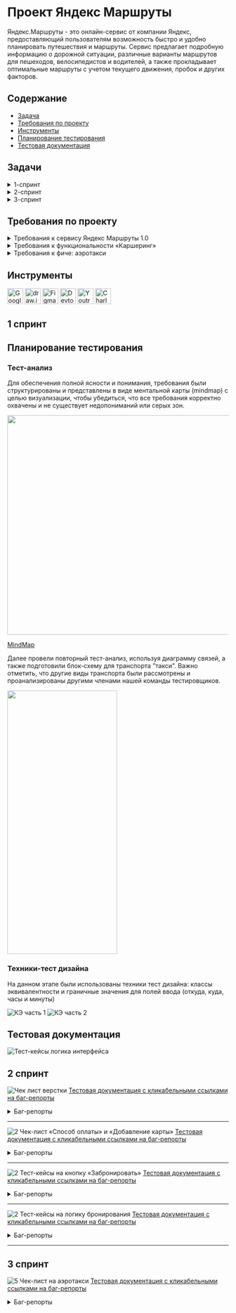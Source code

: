 # <a name="up" />Проект Яндекс Маршруты



Яндекс.Маршруты - это онлайн-сервис от компании Яндекс, предоставляющий пользователям возможность быстро и удобно планировать путешествия и маршруты. Сервис предлагает подробную информацию о дорожной ситуации, различные варианты маршрутов для пешеходов, велосипедистов и водителей, а также прокладывает оптимальные маршруты с учетом текущего движения, пробок и других факторов. 

## Содержание
- [Задача](#задачи)
- [Требования по проекту](#требования-по-проекту)
- [Инструменты](#инструменты)
- [Планирование тестирования](#планирование-тестирования)
- [Тестовая документация](#тестовая-документация)

## Задачи

<details>
<summary> 1-спринт </summary> 

1. Проанализировать требования к сервису Яндекс.Маршруты 1.0
2. Выделить классы эквивалентности и граничные значения для полей ввода (часы, минуты, откуда и куда)
3. Спроектировать тесты для расчёта стоимости и времени
   
</details>

<details>
<summary> 2-спринт </summary> 
	
1. Проанализировать требования к функциональности "Каршеринг"
2. Подготовить тестовую документацию, чтобы проверить вёрстку формы бронирования 
3. Подготовить тестовую документацию, чтобы проверить логику работы 
4. Протестировать приложение и завести баг-репорты
   
</details>

<details>
<summary> 3-спринт </summary> 

1. Проанализировать требования к "Аэротакси"
2. Добавь аэротакси в интерфейс
3. Подготовить чек-лист
4. Протестировать фичу и завести баг-репорты
   
</details>


## Требования по проекту

<details>
<summary>Требования к сервису Яндекс Маршруты 1.0 </summary>

### Общее описание
Яндекс.Маршруты — сервис, который строит маршруты для транспорта разных видов. Рассчитывает время и стоимость поездки.  
В этом сервисе доступны несколько режимов: «Оптимальный», «Быстрый», «Свой».  
В режиме «Свой» панель видов транспорта активна, можно выбрать тип транспорта. Система построит маршрут.   
Если выбрать режим «Оптимальный» или «Быстрый», система автоматически определит вид транспорта и построит маршрут. Панель видов транспорта станет неактивна.  

### Макеты
![Макет1](https://github.com/SofiiaSleptsova/Yandex_Marshruty/assets/147629405/997cac9c-8cd3-411a-bc75-8c2b4e434f73)
![Макет2](https://github.com/SofiiaSleptsova/Yandex_Marshruty/assets/147629405/2ecdd524-c9ed-42d6-ad72-cda16f8f3c45)
![iScreen Shoter - Safari - 231020150252](https://github.com/SofiiaSleptsova/Yandex_Marshruty/assets/147629405/7c922c18-2bf7-432c-9ae6-7aaa34ebd089)

### Интерфейс
В интерфейсе есть поля «Время начала поездки», «Откуда», «Куда». Переключатели режимов маршрута: «Оптимальный», «Быстрый» и «Свой», а также переключатели видов транспорта: свой автомобиль, каршеринг, такси, самокат, велосипед и пешком.  
Пользователь вводит время отправления. Чтобы построить маршрут, нужно ввести улицу и номер дома в поля «Откуда» и «Куда». В начале и конце адреса могут быть пробелы: они допустимы, но при снятии фокуса система удалит их.  

#### Описание работы интерфейса
В стартовом состоянии поля «Время начала поездки», «Откуда» и «Куда» пустые. Режимы маршрутов «Оптимальный», «Быстрый и «Свой» не выбраны; панель переключения видов транспорта неактивна.

#### Логика работы полей «Откуда» и «Куда»
Если поля адреса заполнены корректно, на карте отображаются точки А и В. Если поле «Откуда» заполнено некорректно, точка А не отображается. Если поле «Куда» заполнено некорректно, точка В не отображается. При некорректном значении поле подсвечивается красным; появляется сообщение об ошибке.  
Примеры тестовых адресов есть в таблице.

#### Режим «Оптимальный» и «Быстрый»
Если выбрать режим «Оптимальный» или «Быстрый», система автоматически назначит вид транспорта; построится маршрут; отобразится время и стоимость поездки. Выбрать транспорт в этих режимах нельзя — панель видов транспорта неактивна.

#### Режим «Свой»
Если выбрать режим «Свой», панель видов транспорта активна — можно переключать. Под каждый вид транспорта строится маршрут; рассчитывается время и стоимость поездки.  
Если сменить вид транспорта или поменять значение в любом поле, маршрут перестроится; время и стоимость поездки пересчитается.

#### Ограничения
![iScreen Shoter - Safari - 231020150335](https://github.com/SofiiaSleptsova/Yandex_Marshruty/assets/147629405/a179dc40-b00d-4509-a965-2089272bd58f)

### Логика расчёта
Система получает данные о начале поездки, точке А и точке В. После этого рассчитывает продолжительность и стоимость поездки по определённому алгоритму.
![iScreen Shoter - Safari - 231020150410](https://github.com/SofiiaSleptsova/Yandex_Marshruty/assets/147629405/4b6ec83c-5898-45f0-b16d-430f37629c29)

#### Алгоритм: формулы
Стоимость и время поездки зависят от скорости и длины маршрута.  
Скорость зависит от времени начала поездки.  
Длина маршрута – от точек А и Б на карте и построенного маршрута.  
Расчёт времени поездки происходит по формуле:   
t = S/V  
Расчёт стоимости поездки происходит по формуле:   
Р (итоговая) = S * P (за километр) ИЛИ t * P (за время).  
Вид транспорта, скорость и стоимость  
Расстояние, скорость и стоимость за минуту или километр можно получить из таблиц. Этих данных достаточно, чтобы рассчитать время и стоимость поездки для каждого вида транспорта.  

![iScreen Shoter - 20231020150451157](https://github.com/SofiiaSleptsova/Yandex_Marshruty/assets/147629405/75bda6ea-c8c9-4e60-ad03-b6cfff7d713c)

#### Средняя скорость автомобиля

![iScreen Shoter - Safari - 231020150514](https://github.com/SofiiaSleptsova/Yandex_Marshruty/assets/147629405/01ac5fc9-f795-4059-bfff-35ff92969de6)

#### Средняя скорость такси с учётом движения по выделенным полосам

![iScreen Shoter - Safari - 231020150536](https://github.com/SofiiaSleptsova/Yandex_Marshruty/assets/147629405/2e7557ec-46a4-44c7-9991-94e35cb10cb4)

#### Матрица расстояний между адресами для автомобильных дорог, в километрах

![iScreen Shoter - Safari - 231020150603](https://github.com/SofiiaSleptsova/Yandex_Marshruty/assets/147629405/2653edab-62bf-4a35-9e18-4d04242776cb)

#### Матрица расстояний между адресами для пешеходов, в километрах

![iScreen Shoter - Safari - 231020150628](https://github.com/SofiiaSleptsova/Yandex_Marshruty/assets/147629405/feab0b28-3db9-4280-8bba-4f03c1fe8bb9)

### Дополнительная информация
#### Алгоритм
Чтобы рассчитать время и стоимость маршрута, тестировщикам доступны таблицы со скоростью движения разных видов транспорта в разное время суток.   
Если взять такие тестовые значения, что поездка захватит несколько временных интервалов, алгоритм выберет скорость автомобиля из того диапазона, в котором поездка началась.

![iScreen Shoter - Safari - 231020150657](https://github.com/SofiiaSleptsova/Yandex_Marshruty/assets/147629405/9f8d695e-1b0b-4d71-94e0-8aa2de013b6e)

#### Фокус
На макете есть несколько полей: «Время начала поездки», «Откуда» и «Куда». Валидация полей срабатывает, если фокус уходит из поля.   
Фокус — это состояние элемента интерфейса, когда элемент активен. К нему относятся все действия пользователя. 

#### Часы
В интерфейсе есть часы. Внутри — два поля ввода: часы и минуты. Обязательно применять ноль в начале, если число однозначное. Например: 09:09.  
Это значит, что длина строки — всегда два символа. Чтобы проверить, что поля работают правильно, нужно указать и корректный, и неразрешённый вариант длины.   

***

</details>

<details>
<summary>Требования к функциональности «Каршеринг»</summary>

#### Общее описание
Пользователю нужно открыть Яндекс.Маршруты и корректно заполнить поля «Откуда» и «Куда». Приложение построит маршрут, а под полями «Откуда» и «Куда» отобразятся режимы поездки: «Оптимальный», «Быстрый», «Свой».  
- Если выбрать режим «Оптимальный» или «Быстрый», система автоматически назначит способ передвижения: на авто, пешком, на такси, на самокате, на велосипеде, на каршеринге. Выбрать его самостоятельно нельзя — иконки неактивны.  
- Если выбрать режим «Свой», способ передвижения можно поменять — иконки активны.

#### Аренда машины
Арендовать машину можно в двух случаях:   
- Если приложение предлагает тип транспорта «Каршеринг» в режиме «Оптимальный» или «Быстрый».
- Если пользователь выбирает тип транспорта «Каршеринг» в режиме «Свой».  
Под названиями режимов появится информация о стоимости и продолжительности поездки, а также кнопка «Забронировать».

![iScreen Shoter - Safari - 231020152556](https://github.com/SofiiaSleptsova/Yandex_Marshruty/assets/147629405/1fdedab1-45bb-4638-b928-237b3c4d6ab0)

Если нажать кнопку «Забронировать», вместо панели с названиями режимов появится форма бронирования. В форме нужно выбрать тариф, добавить информацию о водительских правах, указать способ оплаты. Дополнительно можно перечислить требования к заказу.   
Под «Требованиями к заказу» расположена кнопка «Забронировать». См. таблицу [«Состояние кнопки»](https://www.notion.so/07f02ccc272e494db6501def032e9258?pvs=21).  
Если пользователь передумал арендовать машину, он может вернуться назад — это иконка со стрелкой влево. На экране снова откроется блок, где нужно выбрать способ передвижения.

#### Форма бронирования
На экране бронирования можно удалять адреса — они необязательны для заказа каршеринга. Пользователь может выбрать нужную машину на карте.

![iScreen Shoter - Safari - 231020152703](https://github.com/SofiiaSleptsova/Yandex_Marshruty/assets/147629405/9836bae2-113d-47c9-ba9a-7d360cafaa74)

![iScreen Shoter - Safari - 231020152739](https://github.com/SofiiaSleptsova/Yandex_Marshruty/assets/147629405/03ce3f3a-1052-42da-b0c6-0ed876e0c050)

По умолчанию выбран тариф «Повседневный», поля «Добавить права» и «Способ оплаты» не заполнены.   
Выбранный тариф подсвечивается серым. Под ним расположен блок с деталями тарифа и информацией о ближайшей машине:   
- марка;  
- описание тарифа;  
- время в пути от пункта «Откуда» до машины — не будет отображаться, если пользователь удалит адрес в поле «Откуда»;  
- время бесплатного ожидания;  
- изображение машины;  
- дополнительные параметры.    
Система автоматически выбирает ту машину, которая находится ближе всего к пользователю. На карте иконка ближайшей машины увеличивается, над ней появляется чёрная плашка с маркой машины.   
Остальные свободные машины продолжают отображаться на карте в виде иконок. При этом показываются автомобили всех тарифов. Пользователь может выбрать машину на карте и забронировать: он нажимает на иконку, она увеличивается, над ней появляется чёрная плашка с маркой, а на левой панели — обновлённая информация о машине.  
Если пользователь ещё не привязал банковскую карту, вместо слова «Карта» стоит слово «Добавить». Без карты забронировать машину нельзя.  
По умолчанию приложение показывает точную стоимость поездки. Она рассчитывается по формуле — см. пункт «Формула расчёта тарифов». Если удалить хотя бы один адрес из полей «Откуда» или «Куда», отобразится стартовая цена за минуту.

![iScreen Shoter - Safari - 231020152835](https://github.com/SofiiaSleptsova/Yandex_Marshruty/assets/147629405/621ccfb4-52cf-4b36-a147-8df0594f7755)

#### **Панель «Выбор тарифа»**
Есть три тарифа. Каждый элемент состоит из иконки автомобиля, названия тарифа, цены.  
Один из тарифов всегда выбран. По умолчанию это тариф «Повседневный», но его можно изменить. 

#### Описания тарифов
Под списком тарифов есть блок с подробным описанием выбранного тарифа.

![iScreen Shoter - Safari - 231020152905](https://github.com/SofiiaSleptsova/Yandex_Marshruty/assets/147629405/3d5cb20a-4bd3-4de9-9d7e-c2fbad67cfc1)

![iScreen Shoter - Safari - 231020152919](https://github.com/SofiiaSleptsova/Yandex_Marshruty/assets/147629405/ce5b61dd-6dac-460c-8dd4-1d4c3f20d8c5)

#### Формула расчёта стоимости тарифов
Стоимость тарифа рассчитывается по формуле:  
*фиксированная стоимость аренды в рублях + (60 * стоимость минуты поездки в рублях * продолжительность поездки в часах) * коэффициент тарифа = стоимость поездки*    
Например, стоимость поездки по тарифу «Повседневный»:  
*150 + (60 * 6 * 1.25) * 1.5 = 825*  
Пояснения к формуле:  
- **150** — фиксированная стоимость аренды в рублях;  
- **60** — минут в одном часе;  
- **6** — стоимость минуты поездки на каршеринге в рублях;  
- **1.25** — продолжительность поездки в часах;  
- **1.5** — коэффициент тарифа «Повседневный».  

**Коэффициенты:**
- Повседневный: 1.5.  
- Походный: 2.  
- Роскошный: 3.  

**Продолжительность поездки** **в часах** рассчитывается так: расстояние / скорость. 
- Расстояние — см. таблицу с адресами в общих требованиях.  
- Скорость — см. таблицу со скоростями в общих требованиях.  

#### Поле «Добавить права»

![iScreen Shoter - Safari - 231020153039](https://github.com/SofiiaSleptsova/Yandex_Marshruty/assets/147629405/daf7eb74-f68e-42b7-b32e-ad9049f67a6f)

Если не добавить водительское удостоверение, забронировать машину не получится.     
По умолчанию поле «Добавить права» не заполнено. Когда пользователь нажимает на поле, появляется окно «Добавление прав». В нём нужно ввести имя, фамилию, дату рождения и номер водительского удостоверения.   
Текст, который вводит пользователь, чёрного цвета.   
Когда пользователь внёс все данные, появляется сообщение: «Спасибо! Документы отправлены на проверку. Скоро расскажем о результатах». Под сообщением — кнопка «Понятно».   
Если нажать кнопку «Понятно», окно закроется, а в поле «Добавить права» появится таймер на 30 секунд. Через 30 секунд система сообщает, прошли ли документы верификацию.  

![iScreen Shoter - Safari - 231020153122](https://github.com/SofiiaSleptsova/Yandex_Marshruty/assets/147629405/c366e7e4-4a57-4def-aba4-9013e2fd51fb)

#### После верификации
Если документы прошли верификацию, рамка поля подсвечивается зелёным, у правого края внутри поля появляется зелёная галочка. Пользователь больше не сможет редактировать данные водительского удостоверения. Несколько водительских удостоверений добавить нельзя.   
Если документы не прошли верификацию, рамка поля подсвечивается красным, у правого края внутри поля появляется красный крестик. Если нажать на поле, снова откроется форма «Добавление прав». Над формой — текст сообщения: «Ваши документы не прошли верификацию. Попробуйте ещё раз».

#### Поле «Способ оплаты»
По умолчанию поле не заполнено. Чтобы забронировать машину, нужно ввести реквизиты хотя бы одной карты и нажать кнопку «Привязать». Можно добавить неограниченное количество карт.   
При нажатии на поле «Способ оплаты» открывается окно «Способ оплаты» с возможностью привязать новую карту или выбрать уже привязанную.  
Чтобы добавить новую, нужно нажать на кнопку «Добавить карту». После этого откроется окно «Добавление карты».  
При успешном добавлении новой карты и нажатии на кнопку «Привязать» происходит переход обратно на форму выбора карт.  
Чтобы выбрать карту, её нужно отметить и нажать на кнопку выхода из формы. Если карта одна, она выбирается автоматически.  
После выхода из формы поле «Способ оплаты» заполнено данными выбранной карты.

#### Окно «Добавление карты»:
Внутри есть поле «Номер карты», поле «Код», кнопка «Привязать» и кнопка «Отмена». Кнопка «Привязать» активируется, когда пользователь ввёл реквизиты карты — номер и код.

![iScreen Shoter - Safari - 231020153255](https://github.com/SofiiaSleptsova/Yandex_Marshruty/assets/147629405/1cd8a5cc-0020-4ffc-9caf-473f04673d02)

![iScreen Shoter - Safari - 231020153311](https://github.com/SofiiaSleptsova/Yandex_Marshruty/assets/147629405/8456e0e8-7b6f-4df9-aed8-ed3936e6859f)

Когда карта добавлена, в интерфейсе отображаются последние 4 цифры её номера. Так пользователь может узнавать и отличать свои карты.

#### Панель «Требования к заказу»
Это выпадающий список. Он свёрнут, если выбран тариф по умолчанию — «Повседневный». Если пользователь выбирает другой тариф, список автоматически раскрывается. И наоборот: если вернуться к тарифу «Повседневный», панель «Требования к заказу» свернётся.   
У каждого тарифа содержимое панели разное.   
Панель можно скроллить.

![iScreen Shoter - Safari - 231020153401](https://github.com/SofiiaSleptsova/Yandex_Marshruty/assets/147629405/28ad85af-e1c5-4912-8ee0-69131928ad5e)

#### Кнопка «Забронировать»
Кнопка закреплена в левом нижнем углу экрана.

![iScreen Shoter - Safari - 231020153427](https://github.com/SofiiaSleptsova/Yandex_Marshruty/assets/147629405/0fe805b3-317b-404f-bf2b-5fe67f9393dd)

#### Бронь машины
Если пользователь корректно заполнил все поля и нажал кнопку «Забронировать», в центре экрана появится окно с заголовком «Машина забронирована». Внутри — марка, номер, иконка и адрес машины, а также стоимость поездки и таймер, который отсчитывает время бесплатного ожидания.   
Если поля «Откуда» и «Куда» заполнены, отображается точная стоимость поездки. Если нет — стоимость за минуту.

#### Таймер
- Таймер начинает отсчитывать время бесплатного ожидания, когда пользователь нажимает кнопку «Забронировать».  
- Пока таймер работает, можно бесплатно отменить заказ.  
- Когда время бесплатного ожидания заканчивается, таймер начинает отсчитывать время пользования каршерингом.  

***

</details>

<details>
<summary>Требования к фиче: аэротакси</summary>
  
### Общее описание
Чтобы фича заработала, нужно подставить новый тип транспорта и провести по нему расчёты. Для этого необходимо перехватить и изменить два ответа от бэкенда.

#### Тип транспорта
Чтобы новый тип транспорта отобразился в интерфейсе:  
- Запусти Яндекс.Маршруты.
- Найди адрес сервера с Маршрутами → папка `api` →  `v1` → `types` → `Response`.

![iScreen Shoter - Safari - 231020154429](https://github.com/SofiiaSleptsova/Yandex_Marshruty/assets/147629405/ba87f74d-dc70-4cbf-9b37-8a3cc288be98)

Здесь содержится ответ с типами транспорта, которые отображаются в интерфейсе.   
В сообщении ты видишь параметры:  
`id` — идентификационный номер типа транспорта из базы данных,  
`name` — наименование типа транспорта,  
`icons` — набор иконок,  
`inactive` — изображение иконки, когда тип транспорта не выбран,  
`active` — изображение иконки, когда тип транспорта выбран.  

Шаги:  
1. Внимательно изучи структуру ответа, чтобы подставить в неё тестовые значения.  
2. Добавь этот ответ в **Breakpoint**, чтобы Charles перехватил его при следующем обновлении страницы.  
3. Обнови страницу.   
4. Добавь новый тип транспорта в перехваченный ответ:  

<pre>
{
    "id": "aero",
    "name": "Аэротакси",
    "icons": {
        "inactive": "helicopter.svg",
        "active": "helicopter-active.svg"
    }
}
</pre>
Соблюдай структуру всего сообщения, иначе фронтенд не обработает ответ.

#### Пример измененного сообщения

```
[{
	"id": "car",
	"name": "Авто",
	"icons": {
		"inactive": "car.svg",
		"active": "car-active.svg"
	}
}, {
    "id": "aero",
    "name": "Аэротакси",
    "icons": {
        "inactive": "helicopter.svg",
        "active": "helicopter-active.svg"
    }
},{
	"id": "walk",
	"name": "Пешном",
	"icons": {
		"inactive": "walk.svg",
		"active": "walk-active.svg"
	}
}, {
	"id": "taxi",
	"name": "Такси",
	"icons": {
		"inactive": "taxi.svg",
		"active": "taxi-active.svg"
	}
}, {
	"id": "bike",
	"name": "Велосипед",
	"icons": {
		"inactive": "bike.svg",
		"active": "bike-active.svg"
	}
}, {
	"id": "scooter",
	"name": "Самокат",
	"icons": {
		"inactive": "scooter.svg",
		"active": "scooter-active.svg"
	}
}, {
	"id": "drive",
	"name": "Драйв",
	"icons": {
		"inactive": "drive.svg",
		"active": "drive-active.svg"
	}
}]
```

Если просто нажать на иконку нового типа транспорта, отобразится только белый экран. Причина в том, что расчёты стоимости и времени не произведены.   
Нужно перехватить и изменить ответ с расчётами.

#### Расчёт стоимости и времени
Заполни поля «Откуда» и «Куда».  
Чтобы отобразить расчёт для нового типа транспорта в интерфейсе:  
- Найди адрес сервера с Маршрутами → папка `api` →  `v1` → `estimate?byAuto=2.7&byLegs=3.7&time=1677844934038` → `Response`. Этот ресурс появится, когда ты заполнишь поля «Откуда» и «Куда» или выберешь другой тип транспорта. Значение `time` будет другое, это пример.   

![iScreen Shoter - Safari - 231020154633](https://github.com/SofiiaSleptsova/Yandex_Marshruty/assets/147629405/5423da64-2767-4a12-952f-109732a2a363)


Здесь содержится ответ с расчётом времени и стоимости. Эти данные отображаются в интерфейсе.   
В сообщении ты видишь параметры:  
`estimations` — набор данных для расчётов,  
`car, walk, taxi, bike, scooter, drive` — тип транспорта,  
`price` — стоимость,  
`duration` — время,  
`modes` — набор режимов,  
`optimal` — «Оптимальный»,  
`fastest` — «Быстрый».  

Шаги:  
1. Внимательно изучи структуру ответа, тебе предстоит подставить тестовые значения в неё.  
2. Теперь добавь этот ответ в **Breakpoint**, чтобы Charles перехватил его при следующем вводе адреса.  
3. Обнови страницу.  
4. Введи адрес.  
5. В перехваченный ответ добавь стоимость и время для нового типа транспорта:  

<pre>

"aero": {
    "price": 3000,
    "duration": 0.1
}
</pre>

Бэкенд отправляет два сообщения с расчётами:  
- первое — при вводе адреса,  
- второе — при смене типа транспорта.  
Первое можешь пропустить — сделай для него Execute. Тебе нужно сообщение, которое перехватывается при переходе в режим «Свой». В нём и производи замену.  

#### Пример сообщения

```
{
	"estimations": {
    "aero": {
      "price": 3000,
      "duration": 0.1
    },
		"car": {
			"price": 40,
			"duration": 0.05
		},
		"walk": {
			"price": 0,
			"duration": 0.75
		},
		"taxi": {
			"price": 181.42857142857142,
			"duration": 0.047619047619047616
		},
		"bike": {
			"price": 9,
			"duration": 0.25
		},
		"scooter": {
			"price": 16.5,
			"duration": 0.3
		},
		"drive": {
			"price": 168,
			"duration": 0.05
		}
	},
	"modes": {
		"optimal": "car",
		"fastest": "taxi"
	}
}
```


***

</details>



## Инструменты
<p align="left"> 
  <a href="https://docs.google.com/" target="_blank" rel="noreferrer"><img src="https://w7.pngwing.com/pngs/240/1015/png-transparent-g-suite-google-docs-google-angle-rectangle-logo.png" width="36" height="36" alt="Google Sheets" /></a>
  <a href="https://app.diagrams.net" target="_blank" rel="noreferrer"><img src="https://upload.wikimedia.org/wikipedia/commons/thumb/3/3e/Diagrams.net_Logo.svg/2048px-Diagrams.net_Logo.svg.png" width="36" height="36" alt="draw.io" /></a>
  <a href="https://www.figma.com/" target="_blank" rel="noreferrer"><img src="https://raw.githubusercontent.com/danielcranney/readme-generator/main/public/icons/skills/figma-colored.svg" width="36" height="36" alt="Figma" /></a>
  <a><img src="https://d33wubrfki0l68.cloudfront.net/38b5c953a4667366685d55db55d057c86db1fc54/a0fdc/static/acae6b24d940347661ca901ea07f47c1/chrome-dev-logo-icon.png" width="36" height="36" alt="Devtools" /></a>
  <a href="https://www.jetbrains.com/youtrack/" target="_blank" rel="noreferrer"><img src="https://upload.wikimedia.org/wikipedia/commons/9/95/YouTrack_Icon.png" width="36" height="36" alt="Youtrack" /></a>
  <a href="https://www.charlesproxy.com/" target="_blank" rel="noreferrer"><img src="https://davidwalsh.name/demo/charlesproxyicon.svg" width="36" height="36" alt="Charles" /></a>
</p> 

## 1 спринт
## Планирование тестирования 

### Тест-анализ

Для обеспечения полной ясности и понимания, требования были структурированы и представлены в виде ментальной карты (mindmap) с целью визуализации, чтобы убедиться, что все требования корректно охвачены и не существует недопониманий или серых зон.

<img src="https://github.com/SofiiaSleptsova/Yandex_Marshruty/assets/147629405/f27075d3-effe-4410-861f-7ea64602ace7" width="700" height="500">

[MindMap](https://drive.google.com/file/d/113BxIc8RQGmKBALEat-KJPAvswUswN1x/view?usp=sharing)

Далее провели повторный тест-анализ, используя диаграмму связей, а также подготовили блок-схему для транспорта "такси". Важно отметить, что другие виды транспорта были рассмотрены и проанализированы другими членами нашей команды тестировщиков.

<img src="https://github.com/SofiiaSleptsova/Yandex_Marshruty/assets/147629405/3b7f2a5d-9fe2-41cb-95e1-99b4237f61f2" width="250" height="600">

### Техники-тест дизайна

На данном этапе были использованы техники тест дизайна: классы эквивалентности и граничные значения для полей ввода (откуда, куда, часы и минуты)

![КЭ часть 1](https://github.com/SofiiaSleptsova/Yandex_Marshruty/assets/147629405/7e02ed73-d2fb-4490-9516-ae6123217e59)
![КЭ часть 2](https://github.com/SofiiaSleptsova/Yandex_Marshruty/assets/147629405/f4019505-30b6-434c-89ce-0e25b1acb01a)

## Тестовая документация

![Тест-кейсы логика интерфейса](https://github.com/SofiiaSleptsova/Yandex_Marshruty/assets/147629405/3b816342-bd34-4747-9812-60c26a0ae7bf)

## 2 спринт
![Чек лист верстки](https://github.com/SofiiaSleptsova/Yandex_Marshruty/assets/147629405/65f4af86-6c5c-4d50-8ba0-0f001259bd8c)
[Тестовая документация с кликабельными ссылками на баг-репорты](https://docs.google.com/spreadsheets/d/1S4wbEp-A4GOz2zPZErLpfbiijYtsmvR8DTCOM3-fVY0/edit?usp=sharing)

<details>
 <summary> Баг-репорты </summary>
	
<details>
<summary>ID: 682-1 </summary>

### В блоке с информацией под кратким описанием о тарифе отсутствует иконка "бегущего человека" [682-1](https://slepsovasonya.youtrack.cloud/issue/682-1/V-bloke-s-informaciej-pod-kratkim-opisaniem-o-tarife-otsutstvuet-ikonka-begushego-cheloveka)
 
#### Предусловия:  
1. Перейти на тестовый стенд  
2. Ввести в поле Откуда "Хамовнический вал, 18"  
3. Ввести в поле Куда ""Усачева, 3"  
4. Выбрать режим "Свой"  
5. Выбрать вид транспорта "Каршеринг"  
6. Нажать на кнопку "Забронировать"

#### Шаги воспроизведения:  
1. Выбрать тариф "Повседневный"
   
#### Ожидаемый результат:    
Под кратким описанием расположены иконка "бегущего человека", время в пути от пункта "Откуда", маркер, время бесплатного ожидания  
#### Фактический результат:    
Под кратким описанием расположены время в пути от пункта "Откуда", маркер, время бесплатного ожидания  

![682-1](https://github.com/SofiiaSleptsova/Yandex_Marshruty/assets/147629405/d9132633-6266-42e8-b0eb-39517850eb26)

#### Окружение:  
MacOS  
Яндекс.Браузер, разрешение экрана 800x600,  
Firefox, разрешение экрана 1920x1080  

</details>

<details>
<summary>ID: 682-4 </summary>

### При прохождении верификации прав в поле "Добавить права" с правой стороны поля НЕ появляется галочка [682-4](https://slepsovasonya.youtrack.cloud/issue/682-4)

#### Предусловия:  
1. Перейти на тестовый стенд.  
2. Ввести в поле Откуда ""Хамовнический вал, 18"  
3. Ввести в поле Куда ""Усачева, 3"  
4. Выбрать режим "Свой"  
5. Выбрать вид транспорта "Каршеринг"  
6. Нажать на кнопку "Забронировать"  

#### Шаги воспроизведения:  
1. Выбрать тариф "Повседневный"  
2. Нажать по полю "Добавить права"  
3. Заполнить валидными данными соответствующие поля  
4. Нажать на кнопку "Привязать"  
5. Нажать принято в окне ожидания верификации  

#### Ожидаемый результат:  
Документы прошли верификацию, справой стороны поля расположена галочка  

#### Фактический результат:  
Документы прошли верификацию, справой стороны поля НЕ появляется галочка  
![image](https://github.com/SofiiaSleptsova/Yandex_Marshruty/assets/147629405/14f614ad-e38c-48b3-9ecb-68023cd11117)

#### Окружение:    
MacOS    
Яндекс.Браузер, разрешение экрана 800x600,  
Firefox, разрешение экрана 1920x1080  

</details>

<details>
<summary>ID: 682-26 </summary>

### При введени НЕвалидных прав в поле "Добавить права" в окне "Добавление прав", введенные данные обрабатываются как корректные [682-26](https://slepsovasonya.youtrack.cloud/issue/682-26)

#### Предусловия:  
1. Перейти на тестовый стенд  
2. Ввести в поле Откуда "Хамовнический вал, 18"  
3. Ввести в поле Куда "Усачева, 3"  
4. Выбрать режим "Свой"  
5. Выбрать вид транспорта "Каршеринг"  
6. Нажать на кнопку "Забронировать"  

#### Шаги воспроизведения:  
1. Нажать на поле "Добавить права"  
2. Внести НЕвалидные данные  
3. Нажать на кнопку "Добавить"  
4. В появившемся окне нажать на кнопку "Принято"  

#### Ожидаемый результат:  
При введение НЕвалидных прав, рамка подсвечивается красным, с правой стороны поля расположена иконка красного "крестика"  

#### Фактический результат:  
При введение НЕвалидных прав, рамка подсвечивается зеленым  

#### Окружение:    
MacOS    
Яндекс.Браузер, разрешение экрана 800x600,  
Firefox, разрешение экрана 1920x1080  

</details>

<details>
<summary>ID: 682-7 </summary>

### При НЕзаполненных данных, в окне "Добавление карты" в поле "Способ оплаты" текст - черного цвета [682-7](https://slepsovasonya.youtrack.cloud/issue/682-7)

#### Предусловия:  
1. Перейти на тестовый стенд  
2. Ввести в поле Откуда "Хамовнический вал, 18"  
3. Ввести в поле Куда "Усачева, 3"  
4. Выбрать режим "Свой"  
5. Выбрать вид транспорта "Каршеринг"  
6. Нажать на кнопку "Забронировать"  

#### Шаги воспроизведения:  
1. Выбрать тариф "Повседневный"  

#### Ожидаемый результат:  
В поле "Способ оплаты" цвет текста "Способ оплаты" серый  
#### Фактический результат:  
В поле "Способ оплаты" цвет текста "Способ оплаты" черный  
![image](https://github.com/SofiiaSleptsova/Yandex_Marshruty/assets/147629405/a0c1d0d1-8c62-4731-a682-708902f7ecc8)

#### Окружение:    
MacOS    
Яндекс.Браузер, разрешение экрана 800x600,  
Firefox, разрешение экрана 1920x1080  

</details>

<details>
<summary>ID: 682-8 </summary>

### При выборе тарифа "Повседневный" требования к заказу в развернутом состоянии [682-8](https://slepsovasonya.youtrack.cloud/issue/682-8)

#### Предусловия:  
1. Перейти на тестовый стенд  
2. Ввести в поле Откуда "Хамовнический вал, 18"  
3. Ввести в поле Куда "Усачева, 3"  
4. Выбрать режим "Свой"  
5. Выбрать вид транспорта "Каршеринг"  
6. Нажать на кнопку "Забронировать"  

#### Шаги воспроизведения:  
1. Выбрать тариф "Повседневный"  

#### Ожидаемый результат:  
Стартовое состояние панеля "Требования к заказу" свернут  

#### Фактический результат:  
Стартовое состояние панеля "Требования к заказу" развернут  

#### Окружение:    
MacOS    
Яндекс.Браузер, разрешение экрана 800x600,  
Firefox, разрешение экрана 1920x1080  

</details>

<details>
<summary>ID: 682-9 </summary>

### В раскрывающем списке "Требования к заказу" в значении "Светомузыка" текст с подсказкой для перехода отличается [682-9](https://slepsovasonya.youtrack.cloud/issue/682-9)

#### Предусловия:  
1. Перейти на тестовый стенд  
2. Ввести в поле Откуда "Хамовнический вал, 18"  
3. Ввести в поле Куда "Усачева, 3"  
4. Выбрать режим "Свой"  
5. Выбрать вид транспорта "Каршеринг"  
6. Нажать на кнопку "Забронировать"  

#### Шаги воспроизведения:  
1. Выбрать тариф "Повседневный"  
2. Развернуть требования к заказу  

#### Ожидаемый результат:  
Под текстом "Светомузыка" расположен текст "Доступно в тарифе "Роскошный"   

#### Фактический результат:  
Под текстом "Светомузыка" расположен текст "В тарифе "Роскошный"  
![image](https://github.com/SofiiaSleptsova/Yandex_Marshruty/assets/147629405/6375f831-7511-4497-9b1a-1f3646728c29)


#### Окружение:    
MacOS    
Яндекс.Браузер, разрешение экрана 800x600,  
Firefox, разрешение экрана 1920x1080  

</details>

<details>
<summary>ID: 682-10 </summary>

### В требованиях к заказу в значении "Светомузыка" расположена иконка тарифа "Роскошный" [682-10](https://slepsovasonya.youtrack.cloud/issue/682-10)

#### Предусловия:  
1. Перейти на тестовый стенд  
2. Ввести в поле Откуда "Хамовнический вал, 18"  
3. Ввести в поле Куда "Усачева, 3"  
4. Выбрать режим "Свой"  
5. Выбрать вид транспорта "Каршеринг"   
6. Нажать на кнопку "Забронировать"  

#### Шаги воспроизведения:  
1. Выбрать тариф "Повседневный"  
2. Развернуть требования к заказу  

#### Ожидаемый результат:  
Справой стороны значения "Светомузыка" расположена иконка "Диско-шара"  

#### Фактический результат:  
Справой стороны значения "Светомузыка" расположена иконка тарифа "Роскошный"  
![image](https://github.com/SofiiaSleptsova/Yandex_Marshruty/assets/147629405/6751a878-4245-4919-98f2-6f8248347a37)


#### Окружение:    
MacOS    
Яндекс.Браузер, разрешение экрана 800x600,  
Firefox, разрешение экрана 1920x1080  

</details>

<details>
<summary>ID: 682-11 </summary>

### В окне "Машина забронирована" в центральной части указано название тарифа [682-11](https://slepsovasonya.youtrack.cloud/issue/682-11)

#### Предусловия:  
1. Перейти на тестовый стенд  
2. Ввести в поле Откуда "Хамовнический вал, 18"  
3. Ввести в поле Куда "Усачева, 3"  
4. Выбрать режим "Свой"  
5. Выбрать вид транспорта "Каршеринг"  
6. Нажать на кнопку "Забронировать"  
   
#### Шаги воспроизведения:  
1. Выбрать тариф "Повседневный"  
2. Добавить права в поле "Добавить права"  
3. Добавить банковскую карту в поле "Способ оплаты"  
4. Нажать на кнопку бронирования  

#### Ожидаемый результат:  
В центральной части окна "Машина забронирована" по центру расположен текст с маркой, моделью и номером машины  

#### Фактический результат:  
В центральной части окна "Машина забронирована" по центру расположен текст с названием тарифа  
![image](https://github.com/SofiiaSleptsova/Yandex_Marshruty/assets/147629405/6b2ce172-8592-48a7-8ad1-e2f25055da77)


#### Окружение:    
MacOS    
Яндекс.Браузер, разрешение экрана 800x600,  
Firefox, разрешение экрана 1920x1080  

</details>

<details>
<summary>ID: 682-32 </summary>

### В окне "Машина забронирована" в нижней части указан адрес от поля "Откуда" [682-32](https://slepsovasonya.youtrack.cloud/issue/682-32/V-okne-Mashina-zabronirovana-v-nizhnej-chasti-ukazan-adres-ot-polya-Otkuda)

#### Предусловия:  
1. Перейти на тестовый стенд  
2. Ввести в поле Откуда "Хамовнический вал, 18"  
3. Ввести в поле Куда "Усачева, 3"  
4. Выбрать режим "Свой"  
5. Выбрать вид транспорта "Каршеринг"  
6. Нажать на кнопку "Забронировать"  

#### Шаги воспроизведения:  
1. Выбрать тариф "Повседневный"  
2. Добавить права в поле "Добавить права"  
3. Добавить банковскую карту в поле "Способ оплаты"  
4. Нажать на кнопку бронирования

#### Ожидаемый результат:  
В нижней части окна "Машина забронирована" указан фактический адрес нахождения машины  

#### Фактический результат:  
В нижней части окна "Машина забронирована" указан адрес от поля "Откуда"  

#### Окружение:    
MacOS    
Яндекс.Браузер, разрешение экрана 800x600,  
Firefox, разрешение экрана 1920x1080  

</details>

<details>
<summary>ID: 682-27 </summary>

### В окне "Машина забронирована" кнопка "отменить" НЕкликабельна, перехода в окно «Вы уверены, что хотите отменить поездку?» нет [682-27](https://slepsovasonya.youtrack.cloud/issue/682-27/V-okne-Mashina-zabronirovana-knopka-otmenit-NEklikabelna-perehoda-v-okno-Vy-uvereny-chto-hotite-otmenit-poezdku-net)

#### Предусловия:  
1. Перейти на тестовый стенд  
2. Ввести в поле Откуда "Хамовнический вал, 18"  
3. Ввести в поле Куда "Усачева, 3"  
4. Выбрать режим "Свой"  
5. Выбрать вид транспорта "Каршеринг"  
6. Нажать на кнопку "Забронировать"  

#### Шаги воспроизведения:  
1. Добавить права в поле "Добавить права"  
2. Добавить банковскую карту в поле "Способ оплаты"  
3. Нажать на кнопку бронирования  
4. В появившемся окне "Машина забронирована" нажать на кнопку "Отменить"  

#### Ожидаемый результат:  
В центре экрана появится окно с заголовком «Вы уверены, что хотите отменить поездку?»  

#### Фактический результат:  
Кнопка отменить в окне "Машина забронирована" некликабельна  

#### Окружение:    
MacOS    
Яндекс.Браузер, разрешение экрана 800x600,  
Firefox, разрешение экрана 1920x1080  

</details>

<details>
<summary>ID: 682-28 </summary>

### В окне "Машина забронирована" кнопка "отменить" НЕкликабельна, переход в окно «Поездка отменена» невозможен [682-28](https://slepsovasonya.youtrack.cloud/issue/682-28/V-okne-Mashina-zabronirovana-knopka-otmenit-NEklikabelna-perehod-v-okno-Poezdka-otmenena-nevozmozhen)

#### Предусловия:  
1. Перейти на тестовый стенд  
2. Ввести в поле Откуда "Хамовнический вал, 18"  
3. Ввести в поле Куда "Усачева, 3"  
4. Выбрать режим "Свой"  
5. Выбрать вид транспорта "Каршеринг"  
6. Нажать на кнопку "Забронировать"  

#### Шаги воспроизведения:  
1. Добавить права в поле "Добавить права"  
2. Добавить банковскую карту в поле "Способ оплаты"  
3. Нажать на кнопку бронирования  
4. В появившемся окне "Машина забронирована" нажать на кнопку "Отменить"  
5. В появившемся окне «Вы уверены, что хотите отменить поездку?» нажать на кнопку "Да"  

#### Ожидаемый результат:  
В центре экрана появится окно с заголовком «Поездка отменена»  

#### Фактический результат:  
Кнопка отменить в окне "Машина забронирована" некликабельна  

#### Окружение:    
MacOS    
Яндекс.Браузер, разрешение экрана 800x600,  
Firefox, разрешение экрана 1920x1080  

</details>

<details>
<summary>ID: 682-12 </summary>

### Ближайшая иконка машины от точки "А" на карте не увеличивается по размеру [682-12](https://slepsovasonya.youtrack.cloud/issue/682-12)

#### Предусловия:  
1. Перейти на тестовый стенд  
2. Ввести в поле Откуда "Хамовнический вал, 18"  
3. Ввести в поле Куда "Усачева, 3"  
4. Выбрать режим "Свой"  
5. Выбрать вид транспорта "Каршеринг"  
6. Нажать на кнопку "Забронировать"  

#### Шаги воспроизведения:  
1. Выбрать тариф "Повседневный"  

#### Ожидаемый результат:  
Ближайшая машина от точки "А" на карте увеличивается в размере  

#### Фактический результат:  
Ближайшая машина от точки "А" на карте идентична по размеру со всеми машинами  

#### Окружение:    
MacOS    
Яндекс.Браузер, разрешение экрана 800x600,  
Firefox, разрешение экрана 1920x1080  

</details>

<details>
<summary>ID: 682-13 </summary>

### Над логотипом, ближайшей машины от точки "А" на карте, НЕ появляется плашка [682-13](https://slepsovasonya.youtrack.cloud/issue/682-13)

#### Предусловия:  
1. Перейти на тестовый стенд  
2. Ввести в поле Откуда "Хамовнический вал, 18"  
3. Ввести в поле Куда ""Усачева, 3"  
4. Выбрать режим "Свой"  
5. Выбрать вид транспорта "Каршеринг"  
6. Нажать на кнопку "Забронировать"  

#### Шаги воспроизведения:  
1. Выбрать тариф "Повседневный"  

#### Ожидаемый результат:  
Над логотипом, ближайшей машины от точки "А" на карте, появляется плашка  

#### Фактический результат:  
Над логотипом, ближайшей машины от точки "А" на карте, НЕ появляется плашка  

#### Окружение:    
MacOS    
Яндекс.Браузер, разрешение экрана 800x600,  
Firefox, разрешение экрана 1920x1080  

</details>

<details>
<summary>ID: 682-29 </summary>

### Выбранная кликом иконка машины на карте НЕ увеличивается по размеру [682-29](https://slepsovasonya.youtrack.cloud/issue/682-29/Vybrannaya-klikom-ikonka-mashiny-na-karte-NE-uvelichivaetsya-po-razmeru)

#### Предусловия:  
1. Перейти на тестовый стенд  
2. Ввести в поле Откуда "Хамовнический вал, 18"  
3. Ввести в поле Куда "Усачева, 3"  
4. Выбрать режим "Свой"  
5. Выбрать вид транспорта "Каршеринг"  
6. Нажать на кнопку "Забронировать"  

#### Шаги воспроизведения:  
1. Выбрать тариф "Повседневный"  
2. Кликнуть иконку машины на карте  

#### Ожидаемый результат:  
Выбранная кликом иконка машины на карте увеличивается в размере    

#### Фактический результат:  
Выбранная кликом иконка машины на карте идентична по размеру со всеми машинами  

#### Окружение:    
MacOS    
Яндекс.Браузер, разрешение экрана 800x600,  
Firefox, разрешение экрана 1920x1080  

</details>

<details>
<summary>ID: 682-30 </summary>

### Над логотипом, выбранной машины на карте, НЕ появляется плашка [682-30](https://slepsovasonya.youtrack.cloud/issue/682-30/Nad-logotipom-vybrannoj-mashiny-na-karte-NE-poyavlyaetsya-plashka)

#### Предусловия:   
1. Перейти на тестовый стенд  
2. Ввести в поле Откуда "Хамовнический вал, 18"  
3. Ввести в поле Куда ""Усачева, 3"  
4. Выбрать режим "Свой"  
5. Выбрать вид транспорта "Каршеринг"  
6. Нажать на кнопку "Забронировать"  

#### Шаги воспроизведения:  
1. Выбрать тариф "Повседневный"  
2. Кликнуть иконку машины на карте  

#### Ожидаемый результат:  
Над логотипом, выбранной машины на карте, появляется плашка  

#### Фактический результат:  
Над логотипом, выбранной машины на карте, НЕ появляется плашка  

#### Окружение:    
MacOS    
Яндекс.Браузер, разрешение экрана 800x600,  
Firefox, разрешение экрана 1920x1080  

</details>

<details>
<summary>ID: 682-31 </summary>

### При клике на иконку машины на карте, НЕ обновляется информацию о машине в форме бронирования [682-31](https://slepsovasonya.youtrack.cloud/issue/682-31/Pri-klike-na-ikonku-mashiny-na-karte-NE-obnovlyaetsya-informaciyu-o-mashine-v-forme-bronirovaniya)

#### Предусловия:  
1. Перейти на тестовый стенд  
2. Ввести в поле Откуда "Хамовнический вал, 18"  
3. Ввести в поле Куда ""Усачева, 3"  
4. Выбрать режим "Свой"  
5. Выбрать вид транспорта "Каршеринг"  
6. Нажать на кнопку "Забронировать"  

#### Шаги воспроизведения:  
1. Выбрать тариф "Повседневный"  
2. Кликнуть иконку машины на карте  

#### Ожидаемый результат:  
Выбранная кликом иконка машины обновляет информацию о машине в форме бронирования  

#### Фактический результат:  
Выбранная кликом иконка машины НЕ обновляет информацию о машине в форме бронирования  

#### Окружение:    
MacOS    
Яндекс.Браузер, разрешение экрана 800x600,  
Firefox, разрешение экрана 1920x1080  

</details>

<details>
<summary>ID: 682-42 </summary>

### Все иконки машин на карте расположены в вертикальном виде [682-42](https://slepsovasonya.youtrack.cloud/issue/682-42/Vse-ikonki-mashin-na-karte-raspolozheny-v-vertikalnom-vide)

#### Предусловия:  
1. Перейти на тестовый стенд  
2. Ввести в поле Откуда "Хамовнический вал, 18"  
3. Ввести в поле Куда ""Усачева, 3"  
4. Выбрать режим "Свой"  
5. Выбрать вид транспорта "Каршеринг"  
6. Нажать на кнопку "Забронировать"  

#### Шаги воспроизведения:  
1. Выбрать тариф "Повседневный"  

#### Ожидаемый результат:  
Иконки машин на карте соответствуют фактическому расположению  

#### Фактический результат:  
Иконки машин на карте все расположены вертикально  

#### Окружение:    
MacOS    
Яндекс.Браузер, разрешение экрана 800x600,  
Firefox, разрешение экрана 1920x1080  

</details>

</details>

***

![2  Чек-лист «Способ оплаты» и «Добавление карты»](https://github.com/SofiiaSleptsova/Yandex_Marshruty/assets/147629405/0d17cf3a-8502-40aa-81f4-ae331b73d875)
[Тестовая документация с кликабельными ссылками на баг-репорты](https://docs.google.com/spreadsheets/d/1S4wbEp-A4GOz2zPZErLpfbiijYtsmvR8DTCOM3-fVY0/edit?usp=sharing)

<details>
<summary> Баг-репорты </summary>

<details>
<summary>ID: 682-14 </summary>

### При заполнении данными в окне "Добавлении карты", не отображаются последние цифры банковской карты в окне "Способ оплаты" [682-14](https://slepsovasonya.youtrack.cloud/issue/682-14)

#### Предусловия:  
1. Перейти на тестовый стенд  
2. Ввести в поле Откуда "Хамовнический вал, 18"  
3. Ввести в поле Куда "Усачева, 3"  
4. Выбрать режим "Свой"  
5. Выбрать вид транспорта "Каршеринг"  
6. Нажать на кнопку "Забронировать"  

#### Шаги воспроизведения:  
1. Нажать на поле "Способ оплаты"  
2. Нажать на поле "Добавить карту"  
3. Ввести валидные значения в поля "Номер карты" - "123456789012"  
4. Ввести валидные значение в поле "Код" - "02"  
5. Клик по кнопке "Привязать"  

#### Ожидаемый результат:  
После добавления карты, текст "Добавить карту" меняется на надпись "Карта", появляется черный маркер и последние цифры добавленной банковской карты.  

#### Фактический результат:  
После добавления банковской карты текст "Добавить карту" меняется на надпись "Карта"    

#### Окружение:  
MacOS  
Яндекс.Браузер, разрешение экрана 800x600  

</details>

<details>
<summary>ID: 682-14 </summary>

### При заполнении данными в окне "Добавлении карты", не отображаются последние цифры банковской карты в окне "Способ оплаты" [682-14](https://slepsovasonya.youtrack.cloud/issue/682-14)

#### Предусловия:  
1. Перейти на тестовый стенд  
2. Ввести в поле Откуда "Хамовнический вал, 18"  
3. Ввести в поле Куда "Усачева, 3"  
4. Выбрать режим "Свой"  
5. Выбрать вид транспорта "Каршеринг"  
6. Нажать на кнопку "Забронировать"  

#### Шаги воспроизведения:  
1. Нажать на поле "Способ оплаты"  
2. Нажать на поле "Добавить карту"  
3. Ввести валидные значения в поля "Номер карты" - "123456789012"  
4. Ввести валидные значение в поле "Код" - "02"  
5. Клик по кнопке "Привязать"  

#### Ожидаемый результат:  
После добавления карты, текст "Добавить карту" меняется на надпись "Карта", появляется черный маркер и последние цифры добавленной банковской карты.  

#### Фактический результат:  
После добавления банковской карты текст "Добавить карту" меняется на надпись "Карта"    
![image](https://github.com/SofiiaSleptsova/Yandex_Marshruty/assets/147629405/9c08777c-8b5a-4342-bd0d-4eda11946b28)


#### Окружение:  
MacOS  
Яндекс.Браузер, разрешение экрана 800x600  

</details>

<details>
<summary>ID: 682-41 </summary>

### Окно "Способ оплаты" не прокручивается при добавлении больше 10 банковских карт [682-41](https://slepsovasonya.youtrack.cloud/issue/682-41/Okno-Sposob-oplaty-ne-prokruchivaetsya-pri-dobavlenii-bolshe-10-bankovskih-kart)

#### Предусловия:  
1. Перейти на тестовый стенд  
2. Ввести в поле Откуда "Хамовнический вал, 18"  
3. Ввести в поле Куда "Усачева, 3"  
4. Выбрать режим "Свой"  
5. Выбрать вид транспорта "Каршеринг"  
6. Нажать на кнопку "Забронировать"  

#### Шаги воспроизведения:  
1. Нажать на поле "Способ оплаты"  
2. Добавить валидные 10 банковских карт  

#### Ожидаемый результат:  
Окно "Способ оплаты" прокручивается, при вводе больше 10 банковских карт  

#### Фактический результат:  
Окно "Способ оплаты" без прокрутки, при вводе больше 10 банковских карт  

#### Окружение:  
MacOS  
Яндекс.Браузер, разрешение экрана 800x600  

</details>

<details>
<summary>ID: 682-33 </summary>

### В окне "Добавить карту" в поле "Номер карты" ввод больше 12 символов НЕ блокируется [682-33](https://slepsovasonya.youtrack.cloud/issue/682-33/V-okne-Dobavit-kartu-v-pole-Nomer-karty-vvod-bolshe-12-simvolov-NE-blokiruetsya)

#### Предусловия:  
1. Перейти на тестовый стенд  
2. Ввести в поле Откуда "Хамовнический вал, 18"  
3. Ввести в поле Куда "Усачева, 3"  
4. Выбрать режим "Свой"  
5. Выбрать вид транспорта "Каршеринг"  
6. Нажать на кнопку "Забронировать"  

#### Шаги воспроизведения:  
1. Нажать на поле "Способ оплаты"  
2. Нажать на поле "Добавить карту"  
3. Ввести значение в поле "Номер карты" значения "1234567890123"  

#### Ожидаемый результат:  
В поле "Номер карты" ввод больше 12 символов невозможен. При вводе "1234567890123" будете введено "123456789012"  

#### Фактический результат:  
В поле "Номер карты" ввод больше 12 символов НЕ блокируется. При вводе "1234567890123" вводится "1234567890123"  

#### Окружение:  
MacOS  
Яндекс.Браузер, разрешение экрана 800x600  

</details>

<details>
<summary>ID: 682-34 </summary>

### В окне "Добавить карту" в поле "Код" ввод больше 2 символов не блокируется [682-34](https://slepsovasonya.youtrack.cloud/issue/682-34/V-okne-Dobavit-kartu-v-pole-Kod-vvod-bolshe-2-simvolov-ne-blokiruetsya)

#### Предусловия:  
1. Перейти на тестовый стенд  
2. Ввести в поле Откуда "Хамовнический вал, 18"  
3. Ввести в поле Куда "Усачева, 3"  
4. Выбрать режим "Свой"  
5. Выбрать вид транспорта "Каршеринг"  
6. Нажать на кнопку "Забронировать"  

#### Шаги воспроизведения:  
1. Нажать на поле "Способ оплаты"  
2. Нажать на поле "Добавить карту"  
3. Ввести значение в поле "Код" значения "100"  

#### Ожидаемый результат:  
В поле "Номер карты" ввод больше 2 символов невозможно. При вводе "100" будете введено "10"  

#### Фактический результат:  
В поле "Номер карты" ввод больше 2 символов НЕ блокируется. При вводе "100" вводится "100"  

#### Окружение:  
MacOS  
Яндекс.Браузер, разрешение экрана 800x600  

</details>

<details>
<summary>ID: 682-15 </summary>

### В окне "Добавить карту" в поле "Код" ввод значения "00" НЕ блокируется [682-15](https://slepsovasonya.youtrack.cloud/issue/682-15)

#### Предусловия:  
1. Перейти на тестовый стенд  
2. Ввести в поле Откуда "Хамовнический вал, 18"  
3. Ввести в поле Куда "Усачева, 3"  
4. Выбрать режим "Свой"  
5. Выбрать вид транспорта "Каршеринг"  
6. Нажать на кнопку "Забронировать"  

#### Шаги воспроизведения:  
1. Нажать на поле "Способ оплаты"  
2. Нажать на поле "Добавить карту"  
3. Ввести значение в поле "Код" значения "00"  

#### Ожидаемый результат:  
В поле "Код" ввод значения "00" невозможен. При вводе "00" будете введено "0"  
#### Фактический результат:  
В поле "Код" ввод значения "00" НЕ блокируется. При вводе "00" вводится "00"  

#### Окружение:  
MacOS  
Яндекс.Браузер, разрешение экрана 800x600  

</details>

<details>
<summary>ID: 682-35 </summary>

### В окне "Добавление карты" в поле "Номер карты" ввод букв НЕ блокируется [682-35](https://slepsovasonya.youtrack.cloud/issue/682-35/V-okne-Dobavlenie-karty-v-pole-Nomer-karty-vvod-bukv-NE-blokiruetsya))

#### Предусловия:  
1. Перейти на тестовый стенд  
2. Ввести в поле Откуда "Хамовнический вал, 18"  
3. Ввести в поле Куда "Усачева, 3"  
4. Выбрать режим "Свой"  
5. Выбрать вид транспорта "Каршеринг"  
6. Нажать на кнопку "Забронировать"  

#### Шаги воспроизведения:  
1. Нажать на поле "Способ оплаты"  
2. Нажать на поле "Добавить карту"  
3. Ввести значение в поле "Номер карты" значения "номеркарты01"  

#### Ожидаемый результат:  
В поле "Номер карты" ввод букв невозможен. При вводе "номеркарты01" будете введено "01"  

#### Фактический результат:  
В поле "Номер карты" ввод букв НЕ блокируется. При вводе "номеркарты01" вводится "номеркарты01"  

#### Окружение:  
MacOS  
Яндекс.Браузер, разрешение экрана 800x600  

</details>

<details>
<summary>ID: 682-36 </summary>

### В окне "Добавление карты" в поле "Код" ввод букв НЕ блокируется [682-36](https://slepsovasonya.youtrack.cloud/issue/682-36/V-okne-Dobavlenie-karty-v-pole-Kod-vvod-bukv-NE-blokiruetsya)

#### Предусловия:  
1. Перейти на тестовый стенд  
2. Ввести в поле Откуда "Хамовнический вал, 18"  
3. Ввести в поле Куда "Усачева, 3"  
4. Выбрать режим "Свой"  
5. Выбрать вид транспорта "Каршеринг"  
6. Нажать на кнопку "Забронировать"  

#### Шаги воспроизведения:  
1. Нажать на поле "Способ оплаты"  
2. Нажать на поле "Добавить карту"  
3. Ввести значение в поле "Код" значения "Р1"  

#### Ожидаемый результат:  
В поле "Код" ввод букв невозможен. При вводе "Р1" будете введено "1"  

#### Фактический результат:  
В поле "Код" ввод букв НЕ блокируется. При вводе "Р1" вводится "Р1"  

#### Окружение:  
MacOS  
Яндекс.Браузер, разрешение экрана 800x600  

</details>

<details>
<summary>ID: 682-37 </summary>

### В окне "Добавление карты" в поле "Номер карты" ввод спецсимволов НЕ блокируется [682-37](https://slepsovasonya.youtrack.cloud/issue/682-37/V-okne-Dobavlenie-karty-v-pole-Nomer-karty-vvod-specsimvolov-NE-blokiruetsya)

#### Предусловия:  
1. Перейти на тестовый стенд  
2. Ввести в поле Откуда "Хамовнический вал, 18"  
3. Ввести в поле Куда "Усачева, 3"  
4. Выбрать режим "Свой"  
5. Выбрать вид транспорта "Каршеринг"  
6. Нажать на кнопку "Забронировать"  

#### Шаги воспроизведения:  
1. Нажать на поле "Способ оплаты"  
2. Нажать на поле "Добавить карту"  
3. Ввести значение в поле "Номер карты" значения "1234-5678-90"  

#### Ожидаемый результат:  
В поле "Номер карты" ввод спецсимволов невозможен. При вводе "1234-5678-90" будете введено "1234567890"  

#### Фактический результат:  
В поле "Номер карты" ввод спецсимволов НЕ блокируется. При вводе "1234-5678-90" вводится ""1234-5678-90"  

#### Окружение:  
MacOS  
Яндекс.Браузер, разрешение экрана 800x600  

</details>

<details>
<summary>ID: 682-38 </summary>

###  В окне "Добавление карты" в поле "Код" ввод спецсимволов НЕ блокируется [682-38](https://slepsovasonya.youtrack.cloud/issue/682-38/V-okne-Dobavlenie-karty-v-pole-Kod-vvod-specsimvolov-NE-blokiruetsya)

#### Предусловия:  
1. Перейти на тестовый стенд  
2. Ввести в поле Откуда "Хамовнический вал, 18"  
3. Ввести в поле Куда "Усачева, 3"  
4. Выбрать режим "Свой"  
5. Выбрать вид транспорта "Каршеринг"  
6. Нажать на кнопку "Забронировать"  

#### Шаги воспроизведения:  
1. Нажать на поле "Способ оплаты"  
2. Нажать на поле "Добавить карту"  
3. Ввести значение в поле "Код" значения "-1"  

#### Ожидаемый результат:  
В поле "Код" ввод спецсимволов невозможен. При вводе "-1" будете введено "1"  

#### Фактический результат:  
В поле "Код" ввод спецсимволов НЕ блокируется. При вводе "-1" вводится "-1"  

#### Окружение:    
MacOS  
Яндекс.Браузер, разрешение экрана 800x600  

</details>

<details>
<summary>ID: 682-39 </summary>

###  В окне "Добавление карты" в поле "Номер карты" ввод пробелов НЕ блокируется [682-39](https://slepsovasonya.youtrack.cloud/issue/682-39/V-okne-Dobavlenie-karty-v-pole-Nomer-karty-vvod-probelov-NE-blokiruetsya)

#### Предусловия:  
1. Перейти на тестовый стенд  
2. Ввести в поле Откуда "Хамовнический вал, 18"  
3. Ввести в поле Куда "Усачева, 3"  
4. Выбрать режим "Свой"  
5. Выбрать вид транспорта "Каршеринг"  
6. Нажать на кнопку "Забронировать"  

#### Шаги воспроизведения:  
1. Нажать на поле "Способ оплаты"  
2. Нажать на поле "Добавить карту"  
3. Ввести значение в поле "Номер карты" значения "1234 5678 90"  

#### Ожидаемый результат:  
В поле "Номер карты" ввод пробелов невозможен. При вводе "1234 5678 90" будете введено "1234567890"  

#### Фактический результат:  
В поле "Номер карты" ввод пробелов НЕ блокируется. При вводе "1234 5678 90" вводится "1234 5678 90"  

#### Окружение:    
MacOS  
Яндекс.Браузер, разрешение экрана 800x600  

</details>

<details>
<summary>ID: 682-40 </summary>

###  В окне "Добавление карты" в поле "Код" ввод пробелов НЕ блокируется [682-40](https://slepsovasonya.youtrack.cloud/issue/682-40/V-okne-Dobavlenie-karty-v-pole-Kod-vvod-probelov-NE-blokiruetsya)

#### Предусловия:  
1. Перейти на тестовый стенд  
2. Ввести в поле Откуда "Хамовнический вал, 18"  
3. Ввести в поле Куда "Усачева, 3"  
4. Выбрать режим "Свой"  
5. Выбрать вид транспорта "Каршеринг"  
6. Нажать на кнопку "Забронировать"  

#### Шаги воспроизведения:  
1. Нажать на поле "Способ оплаты"  
2. Нажать на поле "Добавить карту"  
3. Ввести значение в поле "Код" значения " 1"  

#### Ожидаемый результат:  
В поле "Код" ввод пробелов невозможен. При вводе " 1" будете введено "1"  

#### Фактический результат:  
В поле "Код" ввод пробелов НЕ блокируется. При вводе " 1" вводится " 1"  

#### Окружение:    
MacOS  
Яндекс.Браузер, разрешение экрана 800x600  

</details>

<details>
<summary>ID: 682-16 </summary>

###  В окне "Добавлении карты" в поле "Номер карты" при снятии фокуса пробелы системой не ставятся [682-16](https://slepsovasonya.youtrack.cloud/issue/682-16)

#### Предусловия:  
1. Перейти на тестовый стенд  
2. Ввести в поле Откуда "Хамовнический вал, 18"  
3. Ввести в поле Куда "Усачева, 3"  
4. Выбрать режим "Свой"  
5. Выбрать вид транспорта "Каршеринг"  
7. Нажать на кнопку "Забронировать"  

#### Шаги воспроизведения:  
1. Нажать на поле "Способ оплаты"  
2. Нажать на поле "Добавить карту"  
3. Ввести значение в поле "Номер карты" значения "123456789012"  
4. Сместить фокус кликом на поле "Код"  

#### Ожидаемый результат:  
При введении корректных значений в поле "Номер карты" и снятии фокуса пробелы ставятся автоматически в формате "1234 5678 9012"  

#### Фактический результат:  
При введении корректных значений в поле "Номер карты" и снятии фокуса пробелы НЕ ставятся автоматически  

#### Окружение:    
MacOS  
Яндекс.Браузер, разрешение экрана 800x600  

</details>

</details>

***

![2  Тест-кейсы на кнопку «Забронировать»](https://github.com/SofiiaSleptsova/Yandex_Marshruty/assets/147629405/cbdb1ef1-c1dc-4cb3-b1a7-7d79a1bb181a)
[Тестовая документация с кликабельными ссылками на баг-репорты](https://docs.google.com/spreadsheets/d/1S4wbEp-A4GOz2zPZErLpfbiijYtsmvR8DTCOM3-fVY0/edit?usp=sharing)

<details>
<summary>Баг-репорты </summary>

<details>
<summary>ID: 682-20 </summary>

### Клик по кнопке бронирования не открывает окно "Добавление прав" при НЕ заполнении поля "Добавить права" [682-20](https://slepsovasonya.youtrack.cloud/issue/682-20)

#### Предусловия:  
1. Перейти на тестовый стенд  
2. Ввести в поле Откуда "Хамовнический вал, 18"  
3. Ввести в поле Куда "Усачева, 3"  
4. Выбрать режим "Свой"  
5. Выбрать вид транспорта "Каршеринг"  
6. Нажать на кнопку "Забронировать"  

#### Шаги воспроизведения:  
1. Добавить банковскую карту в поле "Способ оплаты"  
2. Нажать на кнопку бронирования  

#### Ожидаемый результат:  
В центре экрана появится окно с заголовком «Добавление прав»  

#### Фактический результат:  
Клик по кнопке бронирования не вызывает никаких действий  

#### Окружение:  
MacOS  
Firefox, разрешение экрана 1920x1080  

</details>

<details>
<summary>ID: 682-21 </summary>

### Клик по кнопке бронирования открывает окно "Машина забронирована" при отсутствии данных банковской карты [682-21](https://slepsovasonya.youtrack.cloud/issue/682-21)

#### Предусловия:  
1. Перейти на тестовый стенд  
2. Ввести в поле Откуда "Хамовнический вал, 18"  
3. Ввести в поле Куда "Усачева, 3"  
4. Выбрать режим "Свой"  
5. Выбрать вид транспорта "Каршеринг"   
6. Нажать на кнопку "Забронировать"  

#### Шаги воспроизведения:  
1. Добавить права в поле "Добавить права"  
2. Нажать на кнопку бронирования  

#### Ожидаемый результат:  
В центре экрана появится окно с заголовком «Способ оплаты"  

#### Фактический результат:  
В центре экрана появится окно с заголовком «Машина забронирована"  

#### Окружение:  
MacOS  
Firefox, разрешение экрана 1920x1080  

</details>

<details>
<summary>ID: 682-22 </summary>

### Удаление значения из поля "Откуда" закрывает все панели до стартового состояния [682-22](https://slepsovasonya.youtrack.cloud/issue/682-22)

#### Предусловия:   
1. Перейти на тестовый стенд  
2. Ввести в поле Откуда "Хамовнический вал, 18"  
3. Ввести в поле Куда "Усачева, 3"  
4. Выбрать режим "Свой"  
5. Выбрать вид транспорта "Каршеринг"  
6. Нажать на кнопку "Забронировать"  

#### Шаги воспроизведения:  
1. Добавить права в поле "Добавить права"  
2. Добавить банковскую карту в поле "Способ оплаты"  
3. Удалить значение из поля "Откуда"  
 
#### Ожидаемый результат:  
При удалении значения "Откуда" форма бронирования остается в открытом состоянии  

#### Фактический результат:  
При удалении значения "Откуда" все панели закрываются  

#### Окружение:  
MacOS  
Firefox, разрешение экрана 1920x1080  

</details>

<details>
<summary>ID: 682-22 </summary>

### Удаление значения из поля "Откуда" закрывает все панели до стартового состояния [682-22](https://slepsovasonya.youtrack.cloud/issue/682-22)

#### Предусловия:   
1. Перейти на тестовый стенд  
2. Ввести в поле Откуда "Хамовнический вал, 18"  
3. Ввести в поле Куда "Усачева, 3"  
4. Выбрать режим "Свой"  
5. Выбрать вид транспорта "Каршеринг"  
6. Нажать на кнопку "Забронировать"  

#### Шаги воспроизведения:  
1. Добавить права в поле "Добавить права"  
2. Добавить банковскую карту в поле "Способ оплаты"  
3. Удалить значение из поля "Откуда"  
 
#### Ожидаемый результат:  
При удалении значения "Откуда" форма бронирования остается в открытом состоянии  

#### Фактический результат:  
При удалении значения "Откуда" все панели закрываются  

#### Окружение:  
MacOS  
Firefox, разрешение экрана 1920x1080  

</details>

</details>

***

![2  Тест-кейсы на логику бронирования](https://github.com/SofiiaSleptsova/Yandex_Marshruty/assets/147629405/3ddb2512-3f36-4eba-9838-306bf8443f55)
[Тестовая документация с кликабельными ссылками на баг-репорты](https://docs.google.com/spreadsheets/d/1S4wbEp-A4GOz2zPZErLpfbiijYtsmvR8DTCOM3-fVY0/edit?usp=sharing)

<details>
<summary>Баг-репорты </summary>

<details>
<summary>ID: 682-22 </summary>

### Удаление значения из поля "Откуда" закрывает все панели до стартового состояния [682-22](https://slepsovasonya.youtrack.cloud/issue/682-22)

#### Предусловия:   
1. Перейти на тестовый стенд  
2. Ввести в поле Откуда "Хамовнический вал, 18"  
3. Ввести в поле Куда "Усачева, 3"  
4. Выбрать режим "Свой"  
5. Выбрать вид транспорта "Каршеринг"  
6. Нажать на кнопку "Забронировать"  

#### Шаги воспроизведения:  
1. Добавить права в поле "Добавить права"  
2. Добавить банковскую карту в поле "Способ оплаты"  
3. Удалить значение из поля "Откуда"  
 
#### Ожидаемый результат:  
При удалении значения "Откуда" форма бронирования остается в открытом состоянии  

#### Фактический результат:  
При удалении значения "Откуда" все панели закрываются  

#### Окружение:  
MacOS  
Firefox, разрешение экрана 1920x1080  

</details>

<details>
<summary>ID: 682-25 </summary>

### При выборе одинаковых адресов в окне "Машина забронирована" указана фиксированная стоимость аренды в рублях [682-25](https://slepsovasonya.youtrack.cloud/issue/682-25)

#### Предусловия:  
1. Перейти на тестовый стенд  
2. Ввести в поле Откуда "Усачева, 3"  
3. Ввести в поле Куда "Усачева, 3"  
4. Выбрать режим "Свой"  
5. Выбрать вид транспорта "Каршеринг"  
6. Нажать на кнопку "Забронировать"  

#### Шаги воспроизведения:  
1. Добавить права в поле "Добавить права"  
2. Добавить банковскую карту в поле "Способ оплаты"  
3. Нажать на кнопку бронирования  
   
#### Ожидаемый результат:  
В центре экрана появится окно с заголовком «Машина забронирована». Внутри — марка, номер, иконка и адрес машины, стартовая цена за минуту и таймер, который отсчитывает время бесплатного ожидания  

#### Фактический результат:  
В центре экрана появится окно с заголовком «Машина забронирована». Внутри — марка, номер, иконка и адрес машины, фиксированная стоимость аренды в рублях и таймер, который отсчитывает время бесплатного ожидания  
![image](https://github.com/SofiiaSleptsova/Yandex_Marshruty/assets/147629405/6bfb6d52-24d4-4ecd-b3da-8cf20670a416)

#### Окружение:  
MacOS  
Яндекс.Браузер, разрешение экрана 800x600  

</details>

<details>
<summary>ID: 682-31 </summary>

### При клике на иконку машины на карте, НЕ обновляется информацию о машине в форме бронирования [682-31](https://slepsovasonya.youtrack.cloud/issue/682-31/Pri-klike-na-ikonku-mashiny-na-karte-NE-obnovlyaetsya-informaciyu-o-mashine-v-forme-bronirovaniya)

#### Предусловия:  
1. Перейти на тестовый стенд  
2. Ввести в поле Откуда "Хамовнический вал, 18"  
3. Ввести в поле Куда ""Усачева, 3"  
4. Выбрать режим "Свой"  
5. Выбрать вид транспорта "Каршеринг"  
6. Нажать на кнопку "Забронировать"  

#### Шаги воспроизведения:  
1. Выбрать тариф "Повседневный"  
2. Кликнуть иконку машины на карте  

#### Ожидаемый результат:  
Выбранная кликом иконка машины обновляет информацию о машине в форме бронирования  

#### Фактический результат:  
Выбранная кликом иконка машины НЕ обновляет информацию о машине в форме бронирования  

#### Окружение:    
MacOS    
Яндекс.Браузер, разрешение экрана 800x600,  
Firefox, разрешение экрана 1920x1080  

</details>

<details>
<summary>ID: 682-28 </summary>

### В окне "Машина забронирована" кнопка "отменить" НЕкликабельна, переход в окно «Поездка отменена» невозможен [682-28](https://slepsovasonya.youtrack.cloud/issue/682-28/V-okne-Mashina-zabronirovana-knopka-otmenit-NEklikabelna-perehod-v-okno-Poezdka-otmenena-nevozmozhen)

#### Предусловия:  
1. Перейти на тестовый стенд  
2. Ввести в поле Откуда "Хамовнический вал, 18"  
3. Ввести в поле Куда "Усачева, 3"  
4. Выбрать режим "Свой"  
5. Выбрать вид транспорта "Каршеринг"  
6. Нажать на кнопку "Забронировать"  

#### Шаги воспроизведения:  
1. Добавить права в поле "Добавить права"  
2. Добавить банковскую карту в поле "Способ оплаты"  
3. Нажать на кнопку бронирования  
4. В появившемся окне "Машина забронирована" нажать на кнопку "Отменить"  
5. В появившемся окне «Вы уверены, что хотите отменить поездку?» нажать на кнопку "Да"  

#### Ожидаемый результат:  
В центре экрана появится окно с заголовком «Поездка отменена»  

#### Фактический результат:  
Кнопка отменить в окне "Машина забронирована" некликабельна  

#### Окружение:    
MacOS    
Яндекс.Браузер, разрешение экрана 800x600,  
Firefox, разрешение экрана 1920x1080  

</details>

<details>
<summary>ID: 682-27 </summary>

### В окне "Машина забронирована" кнопка "отменить" НЕкликабельна, перехода в окно «Вы уверены, что хотите отменить поездку?» нет [682-27](https://slepsovasonya.youtrack.cloud/issue/682-27/V-okne-Mashina-zabronirovana-knopka-otmenit-NEklikabelna-perehoda-v-okno-Vy-uvereny-chto-hotite-otmenit-poezdku-net)

#### Предусловия:  
1. Перейти на тестовый стенд  
2. Ввести в поле Откуда "Хамовнический вал, 18"  
3. Ввести в поле Куда "Усачева, 3"  
4. Выбрать режим "Свой"  
5. Выбрать вид транспорта "Каршеринг"  
6. Нажать на кнопку "Забронировать"  

#### Шаги воспроизведения:  
1. Добавить права в поле "Добавить права"  
2. Добавить банковскую карту в поле "Способ оплаты"  
3. Нажать на кнопку бронирования  
4. В появившемся окне "Машина забронирована" нажать на кнопку "Отменить"  

#### Ожидаемый результат:  
В центре экрана появится окно с заголовком «Вы уверены, что хотите отменить поездку?»  

#### Фактический результат:  
Кнопка отменить в окне "Машина забронирована" некликабельна  

#### Окружение:    
MacOS    
Яндекс.Браузер, разрешение экрана 800x600,  
Firefox, разрешение экрана 1920x1080  

</details>

</details>


***

## 3 спринт

![5  Чек-лист на аэротакси](https://github.com/SofiiaSleptsova/Yandex_Marshruty/assets/147629405/504f9fce-e459-41f2-b823-dd2379420c92)
[Тестовая документация с кликабельными ссылками на баг-репорты](https://docs.google.com/spreadsheets/d/1S4wbEp-A4GOz2zPZErLpfbiijYtsmvR8DTCOM3-fVY0/edit?usp=sharing)

<details>
<summary>Баг-репорты </summary>

<details>
<summary>ID: 682-25 </summary>

### При выборе вида транспорта "Аэротакси" в панели подсчета отображается название "undefined" [682-24](https://slepsovasonya.youtrack.cloud/issue/682-24)

#### Предусловия:
1. Перейти на тестовый стенд
2. Ввести в поле Откуда "Хамовнический вал, 18"
3. Ввести в поле Куда "Усачева, 3"

#### Шаги воспроизведения:
1. Выбрать режим "Свой"
2. Выбрать вид транспорта "Аэротакси"

#### Ожидаемый результат:
В результатах подсчёта отображается название нового вида транспорта - "Аэротакси"

#### Фактический результат:
В результатах подсчёта отображается название нового вида транспорта как "undefined"
![image](https://github.com/SofiiaSleptsova/Yandex_Marshruty/assets/147629405/d4e14b64-3beb-4592-9ddb-75fcf2e08b3f)

#### Окружение:
MacOS,
Яндекс Браузер,
разрешение экрана 800x600

</details>

</details>
